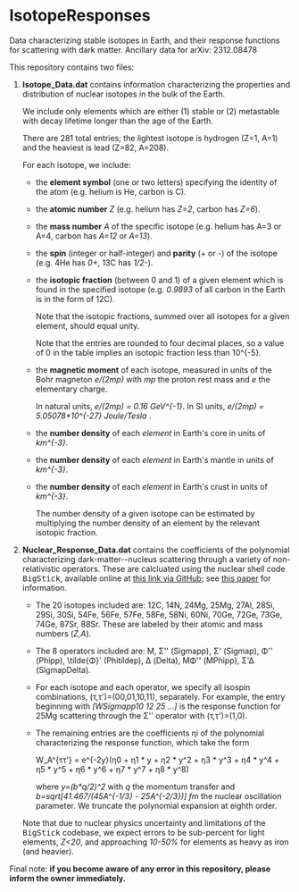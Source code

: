 # IsotopeResponses
Data characterizing stable isotopes in Earth, and their response functions for scattering with dark matter. Ancillary data for arXiv: 2312.08478

This repository contains two files:

1. **Isotope_Data.dat** contains information characterizing the properties and distribution of nuclear isotopes in the bulk of the Earth.
	
 	We include only elements which are either (1) stable or (2) metastable with decay lifetime longer than the age of the Earth.
	
 	There are 281 total entries; the lightest isotope is hydrogen (Z=1, A=1) and the heaviest is lead (Z=82, A=208).
	
 	For each isotope, we include:
	- the **element symbol** (one or two letters) specifying the identity of the atom (e.g. helium is He, carbon is C).
	- the **atomic number** _Z_ (e.g. helium has _Z=2_, carbon has _Z=6_).
	- the **mass number** _A_ of the specific isotope (e.g. helium has A=3 or A=4, carbon has _A=12_ or _A=13_).
	- the **spin** (integer or half-integer) and **parity** (+ or -) of the isotope (e.g. 4He has _0+_, 13C has _1/2-_).
	- the **isotopic fraction** (between 0 and 1) of a given element which is found in the specified isotope (e.g. _0.9893_ of all carbon in the Earth is in the form of 12C).

		Note that the isotopic fractions, summed over all isotopes for a given element, should equal unity.

		Note that the entries are rounded to four decimal places, so a value of 0 in the table implies an isotopic fraction less than 10^{-5}.

	- the **magnetic moment** of each isotope, measured in units of the Bohr magneton _e/(2mp)_ with _mp_ the proton rest mass and _e_ the elementary charge.

		In natural units, _e/(2mp) = 0.16 GeV^{-1}_. In SI units, _e/(2mp) = 5.05078*10^{-27} Joule/Tesla_ .

	- the **number density** of each _element_ in Earth's core in units of _km^{-3}_.
	- the **number density** of each _element_ in Earth's mantle in units of _km^{-3}_.
	- the **number density** of each _element_ in Earth's crust in units of _km^{-3}_.

  		The number density of a given isotope can be estimated by multiplying the number density of an element by the relevant isotopic fraction.


2. **Nuclear_Response_Data.dat** contains the coefficients of the polynomial characterizing dark-matter--nucleus scattering through a variety of non-relativistic operators.
	 These are calcluated using the nuclear shell code <tt>BigStick</tt>, available online at [this link via GitHub](https://github.com/cwjsdsu/BigstickPublick); see [this paper](https://arxiv.org/abs/1801.08432) for information.

	- The 20 isotopes included are: 12C, 14N, 24Mg, 25Mg, 27Al, 28Si, 29Si, 30Si, 54Fe, 56Fe, 57Fe, 58Fe, 58Ni, 60Ni, 70Ge, 72Ge, 73Ge, 74Ge, 87Sr, 88Sr. These are labeled by their atomic and mass numbers (_Z,A_).

	- The 8 operators included are: M, Σ'' (Sigmapp), Σ' (Sigmap), Φ'' (Phipp), \tilde{Φ}' (Phitildep), Δ (Delta), MΦ'' (MPhipp), Σ'Δ (SigmapDelta).

	- For each isotope and each operator, we specify all isospin combinations, (τ,τ')=(00,01,10,11), separately.
	 For example, the entry beginning with _[WSigmapp10    	 12	 25			...]_ is the response function for 25Mg scattering through the Σ'' operator with (τ,τ')=(1,0).

	- The remaining entries are the coefficients ηi of the polynomial characterizing the response function, which take the form

   		W_A^{ττ'} = e^{-2y}(η0 + η1 * y + η2 * y^2 + η3 * y^3 + η4 * y^4 + η5 * y^5 + η6 * y^6 + η7 * y^7 + η8 * y^8)

   	 	where _y=(b*q/2)^2_ with _q_ the momentum transfer and _b=sqrt[41.467/(45*A^{-1/3} - 25*A^{-2/3})] fm_ the nuclear oscillation parameter. We truncate the polynomial expansion at eighth order.

	 Note that due to nuclear physics uncertainty and limitations of the <tt>BigStick</tt> codebase, we expect errors to be sub-percent for light elements, _Z<20_, and approaching _10-50%_ for elements as heavy as iron (and heavier).


Final note: **if you become aware of any error in this repository, please inform the owner immediately.**
